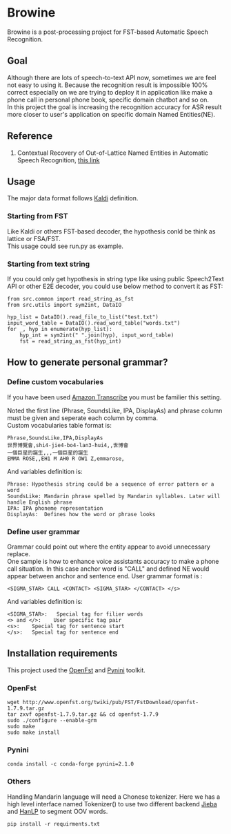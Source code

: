# Browine
Browine is a post-processing project for FST-based Automatic Speech Recognition.   

## Goal
Although there are lots of speech-to-text API now, sometimes we are feel not easy to using it. Because the recognition result is impossible 100% correct especially on we are trying to deploy it in application like make a phone call in personal phone book, specific domain chatbot and so on.  
In this project the goal is increasing the recognition accuracy for ASR result more closer to user's application on specific domain Named Entities(NE).  

## Reference
1. Contextual Recovery of Out-of-Lattice Named Entities in Automatic Speech Recognition, [this link](https://research.google/pubs/pub48647/)

## Usage
The major data format follows [Kaldi](https://github.com/kaldi-asr/kaldi) definition.  

### Starting from FST
Like Kaldi or others FST-based decoder, the hypothesis conld be think as lattice or FSA/FST.  
This usage could see run.py as example.

### Starting from text string
If you could only get hypothesis in string type like using public Speech2Text API or other E2E decoder, you could use below method to convert it as FST:
```
from src.common import read_string_as_fst
from src.utils import sym2int, DataIO

hyp_list = DataIO().read_file_to_list("test.txt")
input_word_table = DataIO().read_word_table("words.txt")
for _, hyp in enumerate(hyp_list):
    hyp_int = sym2int(" ".join(hyp), input_word_table)
    fst = read_string_as_fst(hyp_int)
```

## How to generate personal grammar?
### Define custom vocabularies
If you have been used [Amazon Transcribe](https://docs.aws.amazon.com/transcribe/latest/dg/how-vocabulary.html) you must be familier this setting.  

Noted the first line (Phrase, SoundsLike, IPA, DisplayAs) and phrase column must be given and seperate each column by comma.  
Custom vocabularies table format is:
```
Phrase,SoundsLike,IPA,DisplayAs
世界博覽會,shi4-jie4-bo4-lan3-hui4,,世博會
一個巨星的誕生,,,一個巨星的誕生
EMMA ROSE,,EH1 M AH0 R OW1 Z,emmarose,
```

And variables definition is:
```
Phrase: Hypothesis string could be a sequence of error pattern or a word
SoundsLike: Mandarin phrase spelled by Mandarin syllables. Later will handle English phrase
IPA: IPA phoneme representation
DisplayAs:  Defines how the word or phrase looks
```

### Define user grammar
Grammar could point out where the entity appear to avoid unnecessary replace.  
One sample is how to enhance voice assistants accuracy to make a phone call situation. In this case anchor word is "CALL" and defined NE would appear between anchor and sentence end.
User grammar format is :
```
<SIGMA_STAR> CALL <CONTACT> <SIGMA_STAR> </CONTACT> </s>
```

And variables definition is:
```
<SIGMA_STAR>:   Special tag for filier words
<> and </>:    User specific tag pair
<s>:    Special tag for sentence start
</s>:   Special tag for sentence end
```

## Installation requirements
This project used the [OpenFst](http://www.openfst.org/twiki/bin/view/FST/WebHome) and [Pynini](http://www.openfst.org/twiki/bin/view/GRM/Pynini) toolkit.

### OpenFst
```
wget http://www.openfst.org/twiki/pub/FST/FstDownload/openfst-1.7.9.tar.gz
tar zxvf openfst-1.7.9.tar.gz && cd openfst-1.7.9
sudo ./configure --enable-grm
sudo make
sudo make install
```

### Pynini
```
conda install -c conda-forge pynini=2.1.0
```

### Others
Handling Mandarin language will need a Chonese tokenizer. Here we has a high level interface named Tokenizer() to use two different backend [Jieba](https://github.com/fxsjy/jieba) and [HanLP](https://github.com/hankcs/HanLP) to segment OOV words.  
```
pip install -r requirments.txt
```
